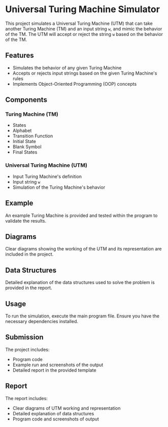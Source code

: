 # Universal Turing Machine Simulator

This project simulates a Universal Turing Machine (UTM) that can take another Turing Machine (TM) and an input string `w`, and mimic the behavior of the TM. The UTM will accept or reject the string `w` based on the behavior of the TM.

## Features

- Simulates the behavior of any given Turing Machine
- Accepts or rejects input strings based on the given Turing Machine's rules
- Implements Object-Oriented Programming (OOP) concepts

## Components

### Turing Machine (TM)
- States
- Alphabet
- Transition Function
- Initial State
- Blank Symbol
- Final States

### Universal Turing Machine (UTM)
- Input Turing Machine's definition
- Input string `w`
- Simulation of the Turing Machine's behavior

## Example

An example Turing Machine is provided and tested within the program to validate the results.

## Diagrams

Clear diagrams showing the working of the UTM and its representation are included in the project.

## Data Structures

Detailed explanation of the data structures used to solve the problem is provided in the report.

## Usage

To run the simulation, execute the main program file. Ensure you have the necessary dependencies installed.

## Submission

The project includes:
- Program code
- Example run and screenshots of the output
- Detailed report in the provided template

## Report

The report includes:
- Clear diagrams of UTM working and representation
- Detailed explanation of data structures
- Program code and screenshots of output



